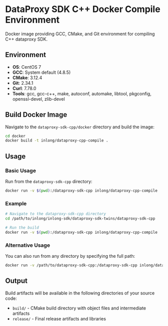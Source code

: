 # DataProxy SDK C++ Docker Compile Environment

Docker image providing GCC, CMake, and Git environment for compiling C++ dataproxy SDK.

## Environment

- **OS**: CentOS 7
- **GCC**: System default (4.8.5)
- **CMake**: 3.12.4
- **Git**: 2.34.1
- **Curl**: 7.78.0
- **Tools**: gcc, gcc-c++, make, autoconf, automake, libtool, pkgconfig, openssl-devel, zlib-devel

## Build Docker Image

Navigate to the `dataproxy-sdk-cpp/docker` directory and build the image:

```bash
cd docker
docker build -t inlong/dataproxy-cpp-compile .
```

## Usage

### Basic Usage

Run from the `dataproxy-sdk-cpp` directory:

```bash
docker run -v $(pwd):/dataproxy-sdk-cpp inlong/dataproxy-cpp-compile
```

### Example

```bash
# Navigate to the dataproxy-sdk-cpp directory
cd /path/to/inlong/inlong-sdk/dataproxy-sdk-twins/dataproxy-sdk-cpp

# Run the build
docker run -v $(pwd):/dataproxy-sdk-cpp inlong/dataproxy-cpp-compile
```

### Alternative Usage

You can also run from any directory by specifying the full path:

```bash
docker run -v /path/to/dataproxy-sdk-cpp:/dataproxy-sdk-cpp inlong/dataproxy-cpp-compile
```

## Output

Build artifacts will be available in the following directories of your source code:
- `build/` - CMake build directory with object files and intermediate artifacts
- `release/` - Final release artifacts and libraries